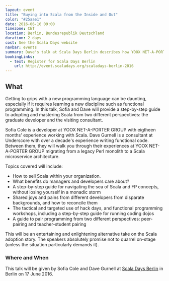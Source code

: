 ```yaml
---
layout: event
title: "Buying into Scala from the Inside and Out"
color: "#25aae1"
date: 2016-06-16 09:00
timezone: CET
location: Berlin, Bundesrepublik Deutschland
duration: 2 days
cost: See the Scala Days website
navbar: events
summary: Dave's talk at Scala Days Berlin describes how YOOX NET-A-PORTER GROUP successfully transitioned from Perl to Scala
bookingLinks:
  - text: Register for Scala Days Berlin
    url: http://event.scaladays.org/scaladays-berlin-2016
---
```


## What

Getting to grips with a new programming language can be daunting, especially if it requires learning a new discipline such as functional programming. In this talk, Sofia and Dave will provide a step-by-step guide to adopting and mastering Scala from two different perspectives: the graduate developer and the visiting consultant.

Sofia Cole is a developer at YOOX NET-A-PORTER GROUP with eigtheen months' experience working with Scala. Dave Gurnell is a consultant at Underscore with over a decade's experience writing functional code. Between them, they will walk you through their experiences at YOOX NET-A-PORTER GROUP migrating from a legacy Perl monolith to a Scala microservice architecture.

Topics covered will include:

- How to sell Scala within your organization.
- What benefits do managers and developers care about?
- A step-by-step guide for navigating the sea of Scala and FP concepts, without losing yourself in a monadic storm
- Shared joys and pains from different developers from disparate backgrounds, and how to reconcile them
- The tactical and targeted use of hack days, and functional programming workshops, including a step-by-step guide for running coding dojos
- A guide to pair programming from two different perspectives: peer-pairing and teacher-student pairing

This will be an entertaining and enlightening alternative take on the Scala adoption story. The speakers absolutely promise not to quarrel on-stage (unless the situation particularly demands it).

### Where and When

This talk will be given by Sofia Cole and Dave Gurnell at [Scala Days Berlin][scala-days-berlin] in Berlin on 17 June 2016.

[scala-days-berlin]: http://event.scaladays.org/scaladays-berlin-2016
